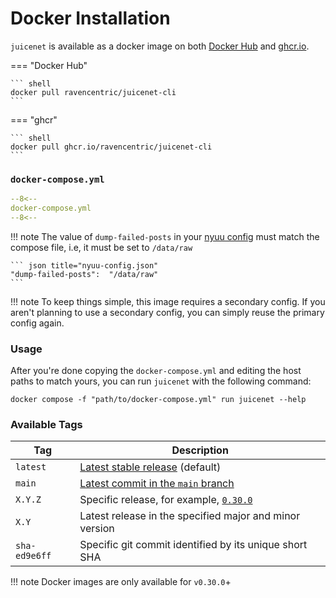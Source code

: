 # Docker Installation

`juicenet` is available as a docker image on both [Docker Hub](https://hub.docker.com/r/ravencentric/juicenet-cli) and [ghcr.io](https://github.com/Ravencentric/juicenet-cli/pkgs/container/juicenet-cli).


=== "Docker Hub"

    ``` shell
    docker pull ravencentric/juicenet-cli
    ```

=== "ghcr"

    ``` shell
    docker pull ghcr.io/ravencentric/juicenet-cli
    ```

### `docker-compose.yml`

``` yaml
--8<--
docker-compose.yml
--8<--
```

!!! note
    The value of `dump-failed-posts` in your [nyuu config](../nyuu-config-files.md) must match the compose file, i.e, it must be set to `/data/raw`

    ``` json title="nyuu-config.json"
    "dump-failed-posts":  "/data/raw"
    ```

!!! note
    To keep things simple, this image requires a secondary config. If you aren't planning to use a secondary config, you can simply reuse the primary config again.

### Usage

After you're done copying the `docker-compose.yml` and editing the host paths to match yours, you can run `juicenet` with the following command:

``` shell
docker compose -f "path/to/docker-compose.yml" run juicenet --help
```

### Available Tags

| Tag           | Description                                                                                                  |
|---------------|--------------------------------------------------------------------------------------------------------------|
| `latest`      | [Latest stable release](https://github.com/Ravencentric/juicenet-cli/releases/latest) (default)              |
| `main`        | [Latest commit in the `main` branch](https://github.com/Ravencentric/juicenet-cli/commits/main)              |
| `X.Y.Z`       | Specific release, for example, [`0.30.0`](https://github.com/Ravencentric/juicenet-cli/releases/tag/v0.30.0) |
| `X.Y`         | Latest release in the specified major and minor version                                                      |
| `sha-ed9e6ff` | Specific git commit identified by its unique short SHA                                                       |

!!! note
    Docker images are only available for `v0.30.0`+
